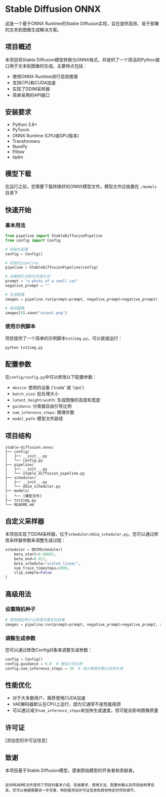 # Stable Diffusion ONNX

这是一个基于ONNX Runtime的Stable Diffusion实现，旨在提供高效、易于部署的文本到图像生成解决方案。

## 项目概述

本项目将Stable Diffusion模型转换为ONNX格式，并提供了一个简洁的Python接口用于文本到图像的生成。主要特点包括：

- 使用ONNX Runtime进行高效推理
- 支持CPU和CUDA加速
- 实现了DDIM采样器
- 简单易用的API接口

## 安装要求

- Python 3.8+
- PyTorch
- ONNX Runtime (CPU或GPU版本)
- Transformers
- NumPy
- Pillow
- tqdm

## 模型下载

在运行之前，您需要下载转换好的ONNX模型文件。模型文件应放置在`./models`目录下

## 快速开始

### 基本用法

```python
from pipeline import StableDiffusionPipeline
from config import Config

# 初始化配置
config = Config()

# 初始化pipeline
pipeline = StableDiffusionPipeline(config)

# 设置提示词和负向提示词
prompt = "a photo of a small cat"
negative_prompt = ""

# 生成图像
images = pipeline.run(prompt=prompt, negative_prompt=negative_prompt)

# 保存图像
images[0].save("output.png")
```

### 使用示例脚本

项目提供了一个简单的示例脚本`txt2img.py`，可以直接运行：

```bash
python txt2img.py
```

## 配置参数

在`config/config.py`中可以修改以下配置参数：

- `device`: 使用的设备 ('cuda' 或 'cpu')
- `batch_size`: 批处理大小
- `latent_height/width`: 生成图像的高度和宽度
- `guidance`: 分类器自由引导比例
- `num_inference_steps`: 推理步数
- `model_path`: 模型文件路径

## 项目结构

```
stable-diffusion.onnx/
├── config/
│   ├── __init__.py
│   └── config.py
├── pipeline/
│   ├── __init__.py
│   └── stable_diffusion_pipeline.py
├── scheduler/
│   ├── __init__.py
│   └── ddim_scheduler.py
├── models/
│   └── (模型文件)
├── txt2img.py
└── README.md
```

## 自定义采样器

本项目实现了DDIM采样器，位于`scheduler/ddim_scheduler.py`。您可以通过修改采样器参数来调整生成过程：

```python
scheduler = DDIMScheduler(
    beta_start=0.00085,
    beta_end=0.012,
    beta_schedule="scaled_linear",
    num_train_timesteps=1000,
    clip_sample=False
)
```

## 高级用法

### 设置随机种子

```python
# 使用固定种子以获得可重复的结果
images = pipeline.run(prompt=prompt, negative_prompt=negative_prompt, seed=42)
```

### 调整生成参数

您可以通过修改Config对象来调整生成参数：

```python
config = Config()
config.guidance = 9.0  # 增加引导比例
config.num_inference_steps = 30  # 减少推理步数以加快生成
```

## 性能优化

- 对于大多数用户，推荐使用CUDA加速
- VAE解码器默认在CPU上运行，因为它通常不是性能瓶颈
- 可以通过减少`num_inference_steps`来加快生成速度，但可能会影响图像质量

## 许可证

[添加您的许可证信息]

## 致谢

本项目基于Stable Diffusion模型，感谢原始模型的开发者和贡献者。
```

这份README文件提供了项目的基本介绍、安装要求、使用方法、配置参数以及项目结构等信息。您可以根据需要进一步完善，特别是添加许可证信息和其他特定的项目细节。